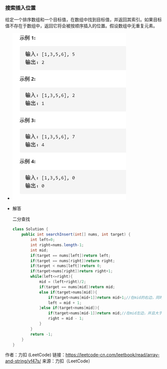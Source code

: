### 搜索插入位置

给定一个排序数组和一个目标值，在数组中找到目标值，并返回其索引。如果目标值不存在于数组中，返回它将会被按顺序插入的位置。假设数组中无重复元素。

- ![](搜索插入位置.png)

- 解答

  二分查找

  ```java
  class Solution {
      public int searchInsert(int[] nums, int target) {
          int left=0;
          int right=nums.length-1;
          int mid;
          if(target == nums[left])return left;
          if(target == nums[right])return right;
          if(target < nums[left])return 0; 
          if(target>nums[right])return right+1;
          while(left<=right){
              mid = (left+right)/2;
              if(target == nums[mid])return mid;
              else if(target>nums[mid]){
                  if(target<nums[mid+1])return mid+1;//在mid的右边，同时小于于mid的右边一个，所以target应插入在mid之后
                  left = mid + 1;
              }else if(target<nums[mid]){
                  if(target>nums[mid-1])return mid;//在mid左边，并且大于mid左边一个，所以target应插入在mid对应的数的左边（在mid的处插入）
                  right = mid - 1;
              }
          }
          return -1;
      }
  }
  ```

  

作者：力扣 (LeetCode)
链接：https://leetcode-cn.com/leetbook/read/array-and-string/yf47s/
来源：力扣（LeetCode）

